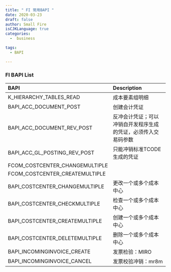 ```yaml
---
title: " FI 常用BAPI "
date: 2020-03-23
draft: false
author: Small Fire
isCJKLanguage: true
categories: 
  -  business

tags: 
  - BAPI

---
```




### FI BAPI List

| BAPI                           | Description                                                  |
| :----------------------------- | :----------------------------------------------------------- |
| K_HIERARCHY_TABLES_READ        | 成本要素组明细                                               |
| BAPI_ACC_DOCUMENT_POST         | 创建会计凭证                                                 |
| BAPI_ACC_DOCUMENT_REV_POST     | 反冲会计凭证；可以冲销自开发程序生成的凭证，必须传入交易码参数 |
| BAPI_ACC_GL_POSTING_REV_POST   | 只能冲销标准TCODE生成的凭证                                  |
| FCOM_COSTCENTER_CHANGEMULTIPLE |                                                              |
| FCOM_COSTCENTER_CREATEMULTIPLE |                                                              |
| BAPI_COSTCENTER_CHANGEMULTIPLE | 更改一个或多个成本中心                                       |
| BAPI_COSTCENTER_CHECKMULTIPLE  | 检查一个或多个成本中心                                       |
| BAPI_COSTCENTER_CREATEMULTIPLE | 创建一个或多个成本中心                                       |
| BAPI_COSTCENTER_DELETEMULTIPLE | 删除一个或多个成本中心                                       |
| BAPI_INCOMINGINVOICE_CREATE    | 发票检验：MIRO                                               |
| BAPI_INCOMINGINVOICE_CANCEL    | 发票校验冲销：mr8m                                           |

